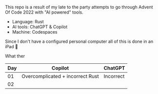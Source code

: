 This repo is a result of my late to the party attempts to go through Advent Of Code 2022 with "AI powered" tools.

- Language: Rust
- AI tools: ChatGPT & Copilot
- Machine: Codespaces

Since I don't have a configured personal computer all of this is done in an iPad 🙈

What ther 

| Day| Copilot | ChatGPT |
|----|---------|---------|
| 01 | Overcomplicated + incorrect Rust | Incorrect |
| 02 | 